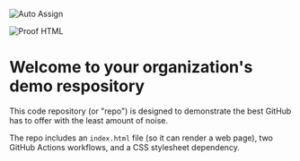 ![Auto Assign](https://github.com/LifePill/demo-repository/actions/workflows/auto-assign.yml/badge.svg)

![Proof HTML](https://github.com/LifePill/demo-repository/actions/workflows/proof-html.yml/badge.svg)

# Welcome to your organization's demo respository
This code repository (or "repo") is designed to demonstrate the best GitHub has to offer with the least amount of noise.

The repo includes an `index.html` file (so it can render a web page), two GitHub Actions workflows, and a CSS stylesheet dependency.
